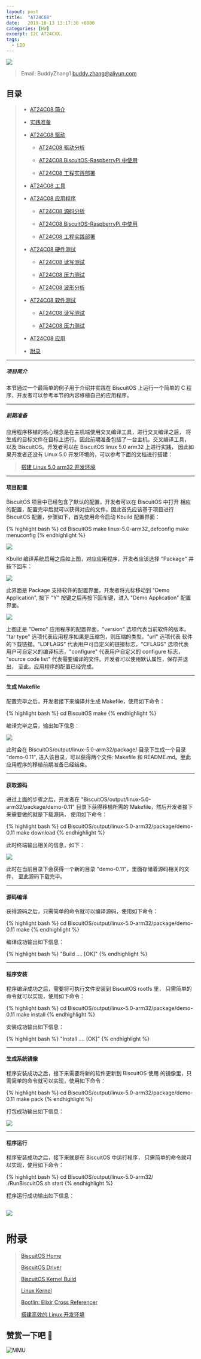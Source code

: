```yaml
---
layout: post
title:  "AT24C08"
date:   2019-10-13 13:17:30 +0800
categories: [HW]
excerpt: I2C AT24CXX.
tags:
  - LDD
---
```


![](https://raw.githubusercontent.com/EmulateSpace/PictureSet/master/BiscuitOS/kernel/IND00000I.jpg)

> Email: BuddyZhang1 <buddy.zhang@aliyun.com>

## 目录

> - [AT24C08 简介](#A00)
>
> - [实践准备](#A010)
>
> - [AT24C08 驱动](#A011)
>
>   - [AT24C08 驱动分析](#B00)
>
>   - [AT24C08 BiscuitOS-RaspberryPi 中使用](#B01)
>
>   - [AT24C08 工程实践部署](#B02)
>
> - [AT24C08 工具](#A012)
>
> - [AT24C08 应用程序](#A013)
>
>   - [AT24C08 源码分析](#B03)
>
>   - [AT24C08 BiscuitOS-RaspberryPi 中使用](#B04)
>
>   - [AT24C08 工程实践部署](#B05)
>
> - [AT24C08 硬件测试](#A014)
>
>   - [AT24C08 读写测试](#B05)
>
>   - [AT24C08 压力测试](#B06)
>
>   - [AT24C08 波形分析](#B07)
>
> - [AT24C08 软件测试](#A015)
>
>   - [AT24C08 读写测试](#B08)
>
>   - [AT24C08 压力测试](#B09)
>
> - [AT24C08 应用](#A016)
>
> - [附录](#A017)

------------------------------------------

##### <span id="A00">项目简介</span>

本节通过一个最简单的例子用于介绍并实践在 BiscuitOS 上运行一个简单的 C
程序，开发者可以参考本节的内容移植自己的应用程序。

------------------------------------------

##### <span id="A010">前期准备</span>

应用程序移植的核心理念是在主机端使用交叉编译工具，进行交叉编译之后，
将生成的目标文件在目标上运行。因此前期准备包括了一台主机，交叉编译工具，
以及 BiscuitOS。开发者可以在 BiscuitOS linux 5.0 arm32 上进行实践，
因此如果开发者还没有 Linux 5.0 开发环境的，可以参考下面的文档进行搭建：

> [搭建 Linux 5.0 arm32 开发环境](https://biscuitos.github.io/blog/Linux-5.0-arm32-Usermanual/)

-------------------------------------------

#### <span id="A011">项目配置</span>

BiscuitOS 项目中已经包含了默认的配置，开发者可以在 BiscuitOS 中打开
相应的配置，配置完毕后就可以获得对应的文件。因此首先应该基于项目进行
BiscuitOS 配置，步骤如下，首先使用命令启动 Kbuild 配置界面：

{% highlight bash %}
cd BiscuitOS
make linux-5.0-arm32_defconfig
make menuconfig
{% endhighlight %}

![](https://raw.githubusercontent.com/EmulateSpace/PictureSet/master/BiscuitOS/boot/BOOT000240.png)

Kbuild 编译系统启用之后如上图，对应应用程序，开发者应该选择
"Package" 并按下回车：

![](https://raw.githubusercontent.com/EmulateSpace/PictureSet/master/BiscuitOS/boot/BOOT000241.png)

此界面是 Package 支持软件的配置界面，开发者将光标移动到 "Demo Application",
按下 "Y" 按键之后再按下回车键，进入 "Demo Application" 配置界面。

![](https://raw.githubusercontent.com/EmulateSpace/PictureSet/master/BiscuitOS/boot/BOOT000242.png)

上图正是 "Demo" 应用程序的配置界面，"version" 选项代表当前软件的版本。
"tar type" 选项代表应用程序如果是压缩包，则压缩的类型。"url" 选项代表
软件的下载链接。"LDFLAGS" 代表用户可自定义的链接标志，"CFLAGS" 选项代表
用户可自定义的编译标志，"configure" 代表用户自定义的 configure 标志，
"source code list" 代表需要编译的文件。开发者可以使用默认属性，保存并退出，
至此，应用程序的配置已经完成。

------------------------------------------------

#### <span id="A012">生成 Makefile</span>

配置完毕之后，开发者接下来编译并生成 Makefile，使用如下命令：

{% highlight bash %}
cd BiscuitOS
make
{% endhighlight %}

编译完毕之后，输出如下信息：

![](https://raw.githubusercontent.com/EmulateSpace/PictureSet/master/BiscuitOS/boot/BOOT000243.png)

此时会在 BiscuitOS/output/linux-5.0-arm32/package/ 目录下生成一个目录
"demo-0.11", 进入该目录，可以获得两个文件: Makefile 和 README.md。至此
应用程序的移植前期准备已经结束。

------------------------------------------------

#### <span id="A013">获取源码</span>

进过上面的步骤之后，开发者在 "BiscuitOS/output/linux-5.0-arm32/package/demo-0.11"
目录下获得移植所需的 Makefile，然后开发者接下来需要做的就是下载源码，
使用如下命令：

{% highlight bash %}
cd BiscuitOS/output/linux-5.0-arm32/package/demo-0.11
make download
{% endhighlight %}

此时终端输出相关的信息，如下：

![](https://raw.githubusercontent.com/EmulateSpace/PictureSet/master/BiscuitOS/boot/BOOT000244.png)

此时在当前目录下会获得一个新的目录 "demo-0.11"，里面存储着源码相关的文件，
至此源码下载完毕。

------------------------------------------------

#### <span id="A014">源码编译</span>

获得源码之后，只需简单的命令就可以编译源码，使用如下命令：

{% highlight bash %}
cd BiscuitOS/output/linux-5.0-arm32/package/demo-0.11
make
{% endhighlight %}

编译成功输出如下信息：

{% highlight bash %}
"Build .... [OK]"
{% endhighlight %}

------------------------------------------------

#### <span id="A015">程序安装</span>

程序编译成功之后，需要将可执行文件安装到 BiscuitOS rootfs 里，
只需简单的命令就可以实现，使用如下命令：

{% highlight bash %}
cd BiscuitOS/output/linux-5.0-arm32/package/demo-0.11
make install
{% endhighlight %}

安装成功输出如下信息：

{% highlight bash %}
"Install .... [OK]"
{% endhighlight %}

------------------------------------------------

#### <span id="A016">生成系统镜像</span>

程序安装成功之后，接下来需要将新的软件更新到 BiscuitOS 使用
的镜像里，只需简单的命令就可以实现，使用如下命令：

{% highlight bash %}
cd BiscuitOS/output/linux-5.0-arm32/package/demo-0.11
make pack
{% endhighlight %}

打包成功输出如下信息：

![](https://raw.githubusercontent.com/EmulateSpace/PictureSet/master/BiscuitOS/boot/BOOT000245.png)

------------------------------------------------

#### <span id="A017">程序运行</span>

程序安装成功之后，接下来就是在 BiscuitOS 中运行程序，
只需简单的命令就可以实现，使用如下命令：

{% highlight bash %}
cd BiscuitOS/output/linux-5.0-arm32/
./RunBiscuitOS.sh start
{% endhighlight %}

程序运行成功输出如下信息：

![](https://raw.githubusercontent.com/EmulateSpace/PictureSet/master/BiscuitOS/boot/BOOT000246.png)
-----------------------------------------------

# <span id="BBB">附录</span>

> [BiscuitOS Home](https://biscuitos.github.io/)
>
> [BiscuitOS Driver](https://biscuitos.github.io/blog/BiscuitOS_Catalogue/)
>
> [BiscuitOS Kernel Build](https://biscuitos.github.io/blog/Kernel_Build/)
>
> [Linux Kernel](https://www.kernel.org/)
>
> [Bootlin: Elixir Cross Referencer](https://elixir.bootlin.com/linux/latest/source)
>
> [搭建高效的 Linux 开发环境](https://biscuitos.github.io/blog/Linux-debug-tools/)

## 赞赏一下吧 🙂

![MMU](https://raw.githubusercontent.com/EmulateSpace/PictureSet/master/BiscuitOS/kernel/HAB000036.jpg)
